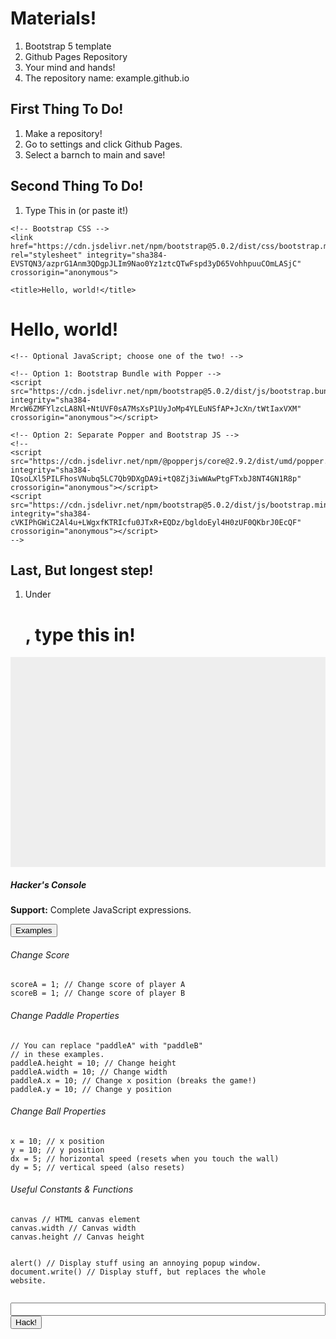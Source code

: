# Materials!
1. Bootstrap 5 template
2. Github Pages Repository
3. Your mind and hands!
4. The repository name: example.github.io

## First Thing To Do!
1. Make a repository!
2. Go to settings and click Github Pages.
3. Select a barnch to main and save!

## Second Thing To Do!
1. Type This in (or paste it!)

<!doctype html>
<html lang="en">
  <head>
    <!-- Required meta tags -->
    <meta charset="utf-8">
    <meta name="viewport" content="width=device-width, initial-scale=1">

    <!-- Bootstrap CSS -->
    <link href="https://cdn.jsdelivr.net/npm/bootstrap@5.0.2/dist/css/bootstrap.min.css" rel="stylesheet" integrity="sha384-EVSTQN3/azprG1Anm3QDgpJLIm9Nao0Yz1ztcQTwFspd3yD65VohhpuuCOmLASjC" crossorigin="anonymous">

    <title>Hello, world!</title>
  </head>
  <body>
    <h1>Hello, world!</h1>

    <!-- Optional JavaScript; choose one of the two! -->

    <!-- Option 1: Bootstrap Bundle with Popper -->
    <script src="https://cdn.jsdelivr.net/npm/bootstrap@5.0.2/dist/js/bootstrap.bundle.min.js" integrity="sha384-MrcW6ZMFYlzcLA8Nl+NtUVF0sA7MsXsP1UyJoMp4YLEuNSfAP+JcXn/tWtIaxVXM" crossorigin="anonymous"></script>

    <!-- Option 2: Separate Popper and Bootstrap JS -->
    <!--
    <script src="https://cdn.jsdelivr.net/npm/@popperjs/core@2.9.2/dist/umd/popper.min.js" integrity="sha384-IQsoLXl5PILFhosVNubq5LC7Qb9DXgDA9i+tQ8Zj3iwWAwPtgFTxbJ8NT4GN1R8p" crossorigin="anonymous"></script>
    <script src="https://cdn.jsdelivr.net/npm/bootstrap@5.0.2/dist/js/bootstrap.min.js" integrity="sha384-cVKIPhGWiC2Al4u+LWgxfKTRIcfu0JTxR+EQDz/bgldoEyl4H0zUF0QKbrJ0EcQF" crossorigin="anonymous"></script>
    -->
  </body>
</html>

## Last, But longest step!
1. Under <h1>, type this in!

<!DOCTYPE html>
<html>
    <head>
        <meta charset="UTF-8">
        <meta name="viewport" content="width=device-width,initial-scale=1.0">
        <link rel="stylesheet" href="bootstrap.min.css">
        <link rel="stylesheet" href="arduino-light.min.css">
        <script src="highlight.min.js"></script>
        <script src="javascript.min.js"></script>
        <style>
            canvas {
                display: block;
                background-color: #eee;
            }
            input {
                width: 100%;
            }
        </style>
    </head>
    <body>
        <canvas class="m-2" id="canvas" width="720" height="480"></canvas>
        <div class="card m-2">
            <form class="card-body">
                <h5 class="card-title">Hacker's Console</h5>
                <p><b>Support:</b> Complete JavaScript expressions.</p>
                <p class="d-inline-flex gap-1">
                    <button class="btn btn-primary" type="button" data-bs-toggle="collapse" data-bs-target="#help">
                        Examples
                    </button>
                </p>
                <div class="collapse" id="help">
                    <div class="card card-body">
                        <h6>Change Score</h6>
                        <pre><code class="language-js">scoreA = 1; // Change score of player A
scoreB = 1; // Change score of player B</code></pre>
                        <h6>Change Paddle Properties</h6>
                        <pre><code class="language-js">// You can replace "paddleA" with "paddleB"
// in these examples.
paddleA.height = 10; // Change height
paddleA.width = 10; // Change width
paddleA.x = 10; // Change x position (breaks the game!)
paddleA.y = 10; // Change y position</code></pre>
                        <h6>Change Ball Properties</h6>
                        <pre><code class="language-js">x = 10; // x position
y = 10; // y position
dx = 5; // horizontal speed (resets when you touch the wall)
dy = 5; // vertical speed (also resets)</code></pre>
                        <h6>Useful Constants & Functions</h6>
                        <pre><code class="language-js">canvas // HTML canvas element
canvas.width // Canvas width
canvas.height // Canvas height

alert() // Display stuff using an annoying popup window.
document.write() // Display stuff, but replaces the whole website.</code></pre>
                    </div>
                </div>
                <input id="terminal" class="form-control mt-1 mb-1">
                <button id="execute" type="button" class="btn btn-success mb-1 mt-1">Hack!</button>
            </form>
        </div>
        <script>
            // Canvas constants
            const canvas = document.getElementById("canvas");
            const ctx = canvas.getContext("2d");

            // Scores
            let scoreA = 0;
            let scoreB = 0;

            // Ball variables
            const ballRadius = 10;
            let x = canvas.width / 2;
            let y = Math.floor(Math.random() * (canvas.height - 20)) + 10;
            let dx = 4;
            let dy = -4;
            
            // Paddle constructor
            function Paddle(height, width, x, upKey, downKey) {
                // Properties
                this.height = height;
                this.width = width;
                this.x = x;
                this.y = canvas.height / 2 - this.height / 2;

                // Key pressed
                this.upPressed = false;
                this.downPressed = false;

                // Functions
                this.draw = () => {
                    if (this.downPressed) this.y = Math.min(this.y + 7, canvas.height - this.height);
                    if (this.upPressed) this.y = Math.max(this.y - 7, 0);

                    ctx.beginPath();
                    ctx.rect(this.x, this.y, this.width, this.height);
                    ctx.fillStyle = "#808080";
                    ctx.fill();
                    ctx.closePath();
                };
                
                // Event handlers
                document.addEventListener("keydown", (e) => {
                    if (e.key == upKey) {
                        this.upPressed = true;
                    } else if (e.key == downKey) {
                        this.downPressed = true;
                    }
                }, false);

                document.addEventListener("keyup", (e) => {
                    if (e.key == upKey) {
                        this.upPressed = false;
                    } else if (e.key == downKey) {
                        this.downPressed = false;
                    }
                }, false);
            }

            // Paddles
            const paddleA = new Paddle(100, 10, 0, "w", "s");
            const paddleB = new Paddle(100, 10, canvas.width - 10, "ArrowUp", "ArrowDown");

            function drawBall() {
                // Draw the ball
                ctx.beginPath();
                ctx.arc(x, y, ballRadius, 0, Math.PI * 2);
                ctx.fillStyle = "#FF0000";
                ctx.fill();
                ctx.closePath();
                
                // Update the ball's position
                x += dx;
                y += dy;

                // Bounce the ball if it hits the edge of the canvas
                if (y + dy < ballRadius) dy = -dy;
                if (y + dy > canvas.height - ballRadius) dy = -dy;

                if (x + dx < ballRadius || x + dx > canvas.width - ballRadius) {
                    if (y > paddleA.y && y < paddleA.y + paddleA.height && x + dx < ballRadius || // FIX BUG!
                        y > paddleB.y && y < paddleB.y + paddleB.height && x + dx > canvas.width - ballRadius) {
                        dx = -dx;
                    } else {
                        if (x + dx < ballRadius) {
                            scoreB++;
                            restartBall();
                        } else {
                            scoreA++;
                            restartBall();
                        }
                    }
                }
            }

            // Restarts the ball
            function restartBall() {
                x = canvas.width / 2;
                y = Math.floor(Math.random() * canvas.height);
                dx = 4;
                dy = -4;
            }

            // Draws the score
            function drawScore() {
                ctx.font = "16px Arial";
                ctx.fillStyle = "#000000";
                ctx.fillText(`Player A: ${scoreA}`, 8, 20);
                ctx.fillText(`Player B: ${scoreB}`, 8, 40);
            }

            function draw() {
                // Clear the canvas
                ctx.clearRect(0, 0, canvas.width, canvas.height);

                // Draw the score
                drawScore();

                // Draw the ball
                drawBall();

                // Draw the paddles
                paddleA.draw();
                paddleB.draw();

                // Request an animation frame
                requestAnimationFrame(draw);
            }

            draw();

            // Terminal
            document.getElementById("execute").addEventListener("click", function() {
                const value = document.getElementById("terminal").value;
                eval(value);
            });

            // Reroute enter key presses to click the "Hack!" button
            document.querySelector("form").addEventListener("submit", function(e) {
                e.preventDefault();
                document.getElementById("execute").click();
            })

            window.onload = () => { hljs.highlightAll() };
        </script>
        <script src="bootstrap.min.js"></script>
    </body>
</html>

### Save The Changes
1.And You Have a online Pong Game!

(c) 2024 by eternalxlks
